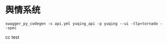 # 舆情系统

```shell
swagger_py_codegen -s api.yml yuqing_api -p yuqing --ui -tlp=tornado --spec
```
cc test